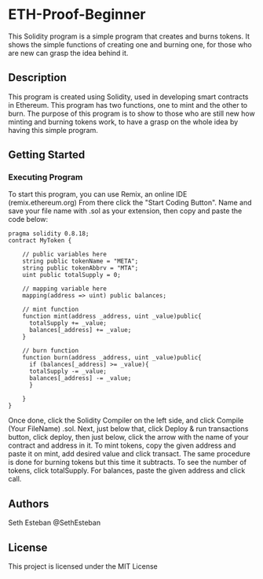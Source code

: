 # ETH-Proof-Beginner
 This Solidity program is a simple program that creates and burns tokens. It shows the simple functions of creating one and burning one, for those who are new can grasp the idea behind it.

 ## Description
 This program is created using Solidity, used in developing smart contracts in Ethereum. This program has two functions, one to mint and the other to burn. The purpose of this program is to show to those who are still new how minting and burning tokens work, to have a grasp on the whole idea by having this simple program.

 ## Getting Started
 ### Executing Program
 To start this program, you can use Remix, an online IDE (remix.ethereum.org)
 From there click the "Start Coding Button". Name and save your file name with .sol as your extension, then copy and paste the code below:

```solidity
pragma solidity 0.8.18;
contract MyToken {

    // public variables here
    string public tokenName = "META";
    string public tokenAbbrv = "MTA";
    uint public totalSupply = 0;

    // mapping variable here
    mapping(address => uint) public balances;
    
    // mint function
    function mint(address _address, uint _value)public{
      totalSupply += _value;
      balances[_address] += _value;
    }

    // burn function
    function burn(address _address, uint _value)public{
      if (balances[_address] >= _value){
      totalSupply -= _value;
      balances[_address] -= _value;
      }
    
    }
}

```
Once done, click the Solidity Compiler on the left side, and click Compile (Your FileName) .sol. Next, just below that, click Deploy & run transactions button, click deploy, then just below, click the arrow with the name of your contract and address in it. To mint tokens, copy the given address and paste it on mint, add desired value and click transact. The same procedure is done for burning tokens but this time it subtracts. To see the number of tokens, click totalSupply. For balances, paste the given address and click call.

## Authors
Seth Esteban
@SethEsteban

## License
This project is licensed under the MIT License 
